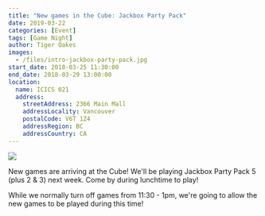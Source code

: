 ```yaml
---
title: "New games in the Cube: Jackbox Party Pack"
date: 2019-03-22
categories: [Event]
tags: [Game Night]
author: Tiger Oakes
images:
  - /files/intro-jackbox-party-pack.jpg
start_date: 2018-03-25 11:30:00
end_date: 2018-03-29 13:00:00
location:
  name: ICICS 021
  address:
    streetAddress: 2366 Main Mall
    addressLocality: Vancouver
    postalCode: V6T 1Z4
    addressRegion: BC
    addressCountry: CA
---
```


![](/files/intro-jackbox-party-pack.jpg)

New games are arriving at the Cube! We'll be playing Jackbox Party Pack 5 (plus
2 & 3) next week. Come by during lunchtime to play!

While we normally turn off games from 11:30 - 1pm, we're going to allow the new
games to be played during this time!
